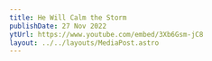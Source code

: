 ```yaml
---
title: He Will Calm the Storm
publishDate: 27 Nov 2022
ytUrl: https://www.youtube.com/embed/3Xb6Gsm-jC8
layout: ../../layouts/MediaPost.astro
---
```

